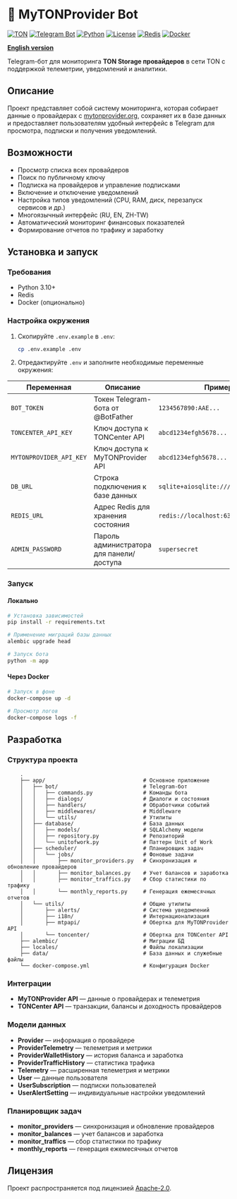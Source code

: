 # 🤖 MyTONProvider Bot

[![TON](https://img.shields.io/badge/TON-grey?logo=TON\&logoColor=40AEF0)](https://ton.org)
[![Telegram Bot](https://img.shields.io/badge/Bot-grey?logo=telegram)](https://core.telegram.org/bots)
[![Python](https://img.shields.io/badge/Python-3.10-blue.svg)](https://www.python.org/downloads/release/python-3100/)
[![License](https://img.shields.io/github/license/nessshon/mytonprovider-bot)](https://github.com/nessshon/mytonprovider-bot/blob/main/LICENSE)
[![Redis](https://img.shields.io/badge/Redis-Yes?logo=redis\&color=white)](https://redis.io/)
[![Docker](https://img.shields.io/badge/Docker-blue?logo=docker\&logoColor=white)](https://www.docker.com/)

**[English version](README.md)**

Telegram-бот для мониторинга **TON Storage провайдеров** в сети TON с поддержкой телеметрии, уведомлений и аналитики.

## Описание

Проект представляет собой систему мониторинга, которая собирает данные о провайдерах
с [mytonprovider.org](https://mytonprovider.org), сохраняет их в базе данных и предоставляет пользователям удобный
интерфейс в Telegram для просмотра, подписки и получения уведомлений.

## Возможности

* Просмотр списка всех провайдеров
* Поиск по публичному ключу
* Подписка на провайдеров и управление подписками
* Включение и отключение уведомлений
* Настройка типов уведомлений (CPU, RAM, диск, перезапуск сервисов и др.)
* Многоязычный интерфейс (RU, EN, ZH-TW)
* Автоматический мониторинг финансовых показателей
* Формирование отчетов по трафику и заработку

## Установка и запуск

### Требования

* Python 3.10+
* Redis
* Docker (опционально)

### Настройка окружения

1. Скопируйте `.env.example` в `.env`:

   ```bash
   cp .env.example .env
   ```

2. Отредактируйте `.env` и заполните необходимые переменные окружения:

| Переменная              | Описание                                 | Пример значения                               |
|-------------------------|------------------------------------------|-----------------------------------------------|
| `BOT_TOKEN`             | Токен Telegram-бота от @BotFather        | `1234567890:AAE...`                           |
| `TONCENTER_API_KEY`     | Ключ доступа к TONCenter API             | `abcd1234efgh5678...`                         |
| `MYTONPROVIDER_API_KEY` | Ключ доступа к MyTONProvider API         | `abcd1234efgh5678...`                         |
| `DB_URL`                | Строка подключения к базе данных         | `sqlite+aiosqlite:///./data/database.sqlite3` |
| `REDIS_URL`             | Адрес Redis для хранения состояния       | `redis://localhost:6379/0`                    |
| `ADMIN_PASSWORD`        | Пароль администратора для панели/доступа | `supersecret`                                 |

### Запуск

#### Локально

```bash
# Установка зависимостей
pip install -r requirements.txt

# Применение миграций базы данных
alembic upgrade head

# Запуск бота
python -m app
```

#### Через Docker

```bash
# Запуск в фоне
docker-compose up -d

# Просмотр логов
docker-compose logs -f
```

## Разработка

### Структура проекта

```
    .
    ├── app/                               # Основное приложение
    │   ├── bot/                           # Telegram-бот
    │   │   ├── commands.py                # Команды бота
    │   │   ├── dialogs/                   # Диалоги и состояния
    │   │   ├── handlers/                  # Обработчики событий
    │   │   ├── middlewares/               # Middleware
    │   │   └── utils/                     # Утилиты
    │   ├── database/                      # База данных
    │   │   ├── models/                    # SQLAlchemy модели
    │   │   ├── repository.py              # Репозиторий
    │   │   └── unitofwork.py              # Паттерн Unit of Work
    │   ├── scheduler/                     # Планировщик задач
    │   │   └── jobs/                      # Фоновые задачи
    │   │       ├── monitor_providers.py   # Синхронизация и обновление провайдеров
    │   │       ├── monitor_balances.py    # Учет балансов и заработка
    │   │       ├── monitor_traffics.py    # Сбор статистики по трафику
    │   │       └── monthly_reports.py     # Генерация ежемесячных отчетов
    │   └── utils/                         # Общие утилиты
    │       ├── alerts/                    # Система уведомлений
    │       ├── i18n/                      # Интернационализация
    │       ├── mtpapi/                    # Обертка для MyTONProvider API
    │       └── toncenter/                 # Обертка для TONCenter API
    ├── alembic/                           # Миграции БД
    ├── locales/                           # Файлы локализации
    ├── data/                              # База данных и служебные файлы
    └── docker-compose.yml                 # Конфигурация Docker
```

### Интеграции

* **MyTONProvider API** — данные о провайдерах и телеметрия
* **TONCenter API** — транзакции, балансы и доходность провайдеров

### Модели данных

* **Provider** — информация о провайдере
* **ProviderTelemetry** — телеметрия и метрики
* **ProviderWalletHistory** — история баланса и заработка
* **ProviderTrafficHistory** — статистика трафика
* **Telemetry** — расширенная телеметрия и метрики
* **User** — данные пользователя
* **UserSubscription** — подписки пользователей
* **UserAlertSetting** — индивидуальные настройки уведомлений

### Планировщик задач

* **monitor_providers** — синхронизация и обновление провайдеров
* **monitor_balances** — учет балансов и заработка
* **monitor_traffics** — сбор статистики по трафику
* **monthly_reports** — генерация ежемесячных отчетов

## Лицензия

Проект распространяется под лицензией [Apache-2.0](LICENSE).

